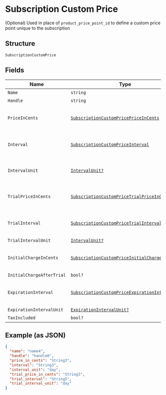 
# Subscription Custom Price

(Optional) Used in place of `product_price_point_id` to define a custom price point unique to the subscription

## Structure

`SubscriptionCustomPrice`

## Fields

| Name | Type | Tags | Description |
|  --- | --- | --- | --- |
| `Name` | `string` | Optional | (Optional) |
| `Handle` | `string` | Optional | (Optional) |
| `PriceInCents` | [`SubscriptionCustomPricePriceInCents`](../../doc/models/containers/subscription-custom-price-price-in-cents.md) | Required | This is a container for one-of cases. |
| `Interval` | [`SubscriptionCustomPriceInterval`](../../doc/models/containers/subscription-custom-price-interval.md) | Required | This is a container for one-of cases. |
| `IntervalUnit` | [`IntervalUnit?`](../../doc/models/interval-unit.md) | Required | Required if using `custom_price` attribute. |
| `TrialPriceInCents` | [`SubscriptionCustomPriceTrialPriceInCents`](../../doc/models/containers/subscription-custom-price-trial-price-in-cents.md) | Optional | This is a container for one-of cases. |
| `TrialInterval` | [`SubscriptionCustomPriceTrialInterval`](../../doc/models/containers/subscription-custom-price-trial-interval.md) | Optional | This is a container for one-of cases. |
| `TrialIntervalUnit` | [`IntervalUnit?`](../../doc/models/interval-unit.md) | Optional | (Optional) |
| `InitialChargeInCents` | [`SubscriptionCustomPriceInitialChargeInCents`](../../doc/models/containers/subscription-custom-price-initial-charge-in-cents.md) | Optional | This is a container for one-of cases. |
| `InitialChargeAfterTrial` | `bool?` | Optional | (Optional) |
| `ExpirationInterval` | [`SubscriptionCustomPriceExpirationInterval`](../../doc/models/containers/subscription-custom-price-expiration-interval.md) | Optional | This is a container for one-of cases. |
| `ExpirationIntervalUnit` | [`ExpirationIntervalUnit?`](../../doc/models/expiration-interval-unit.md) | Optional | (Optional) |
| `TaxIncluded` | `bool?` | Optional | (Optional) |

## Example (as JSON)

```json
{
  "name": "name4",
  "handle": "handle0",
  "price_in_cents": "String3",
  "interval": "String3",
  "interval_unit": "day",
  "trial_price_in_cents": "String3",
  "trial_interval": "String5",
  "trial_interval_unit": "day"
}
```

